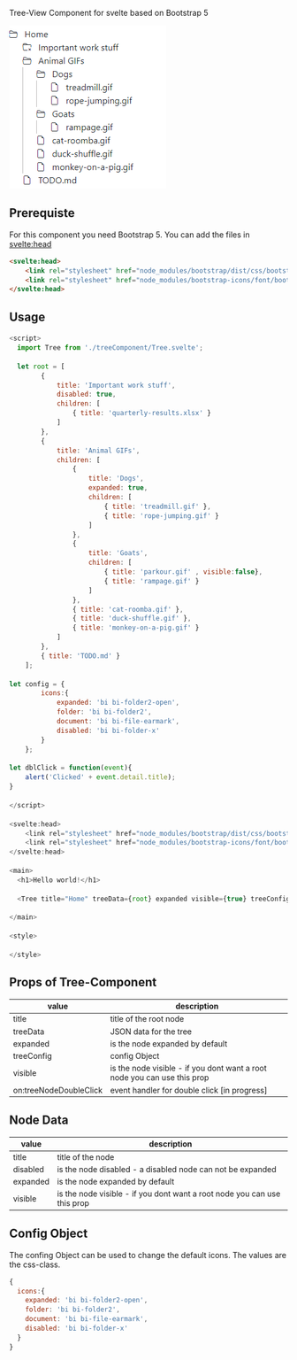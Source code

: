 Tree-View Component for svelte based on Bootstrap 5

![TreeView](/tree.png?raw=true "TreeView")

## Prerequiste
For this component you need Bootstrap 5. You can add the files in <svelte:head>

```html
<svelte:head>
	<link rel="stylesheet" href="node_modules/bootstrap/dist/css/bootstrap.min.css">
	<link rel="stylesheet" href="node_modules/bootstrap-icons/font/bootstrap-icons.css">
</svelte:head>
```

## Usage

```js
<script>
  import Tree from './treeComponent/Tree.svelte';

  let root = [
		{
			title: 'Important work stuff',
			disabled: true,
			children: [
				{ title: 'quarterly-results.xlsx' }
			]
		},
		{
			title: 'Animal GIFs',
			children: [
				{
					title: 'Dogs',
					expanded: true,
					children: [
						{ title: 'treadmill.gif' },
						{ title: 'rope-jumping.gif' }
					]
				},
				{
					title: 'Goats',
					children: [
						{ title: 'parkour.gif' , visible:false},
						{ title: 'rampage.gif' }
					]
				},
				{ title: 'cat-roomba.gif' },
				{ title: 'duck-shuffle.gif' },
				{ title: 'monkey-on-a-pig.gif' }
			]
		},
		{ title: 'TODO.md' }
	];

let config = {
		icons:{
			expanded: 'bi bi-folder2-open',
			folder: 'bi bi-folder2',
			document: 'bi bi-file-earmark',
			disabled: 'bi bi-folder-x'
		}
	};

let dblClick = function(event){
	alert('Clicked' + event.detail.title);
}

</script>

<svelte:head>
	<link rel="stylesheet" href="node_modules/bootstrap/dist/css/bootstrap.min.css">
	<link rel="stylesheet" href="node_modules/bootstrap-icons/font/bootstrap-icons.css">
</svelte:head>

<main>
  <h1>Hello world!</h1>

  <Tree title="Home" treeData={root} expanded visible={true} treeConfig={config} on:treeNodeDoubleClick={dblClick}/>
 
</main>

<style>
 
</style>
```

## Props of Tree-Component

| value | description |
|---|---|
| title | title of the root node |
| treeData | JSON data for the tree |
| expanded | is the node expanded by default |
| treeConfig | config Object |
| visible | is the node visible - if you dont want a root node you can use this prop |
| on:treeNodeDoubleClick | event handler for double click [in progress] |


## Node Data

| value | description |
|---|---|
| title | title of the node |
| disabled | is the node disabled - a disabled node can not be expanded |
| expanded | is the node expanded by default |
| visible | is the node visible - if you dont want a root node you can use this prop |

## Config Object

The confing Object can be used to change the default icons. The values are the css-class.
```js
{
  icons:{
    expanded: 'bi bi-folder2-open',
    folder: 'bi bi-folder2',
    document: 'bi bi-file-earmark',
    disabled: 'bi bi-folder-x'
  }
}
```
